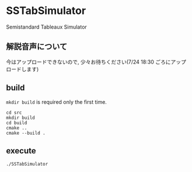 # SSTabSimulator

Semistandard Tableaux Simulator

## 解説音声について

今はアップロードできないので, 少々お待ちください(7/24 18:30 ごろにアップロードします)

## build

`mkdir build` is required only the first time.

```
cd src
mkdir build
cd build
cmake ..
cmake --build .
```

## execute

```
./SSTabSimulator
```
